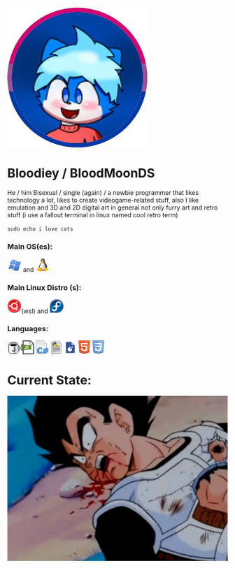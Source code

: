 
![bloodiey-icon](art/lgbt_avatar.jpg)

# Bloodiey / BloodMoonDS

He / him Bisexual / single (again) / a newbie programmer that likes technology a lot, likes to create videogame-related stuff, also I like emulation and 3D and 2D digital art in general not only furry art and retro stuff (i use a fallout terminal in linux named cool retro term)

<code>sudo echo i love cats</code>

### Main OS(es):
![img](art/icons/windows.png) and ![img](art/icons/linux.png) 
### Main Linux Distro (s):
![ubuntu](art/icons/ubuntu.png)(wsl) and ![fedora](art/icons/fedora.png)
### Languages:
![img](art/icons/java.png)![img](art/icons/javascript.png)![img](art/icons/csharp.png)![img](art/icons/python.png)![img](art/icons/lua.png)![img](art/icons/html.png)![img](art/icons/css.png)

# Current State:

![state](art/vegeta-died.png)